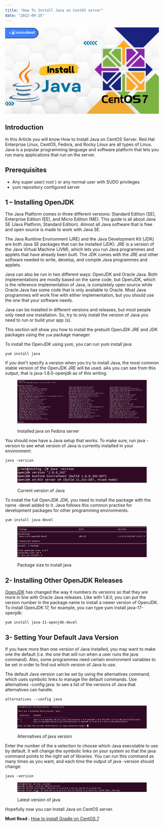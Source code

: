 ```yaml
---
title: "How To Install Java on CentOS server"
date: "2022-09-25"
---
```


![How To Install Java on CentOS server](images/How-To-Install-Java-on-CentOS-server-1024x576.png)

## Introduction

In this Article you will know How to Install Java on CentOS Server. Red Hat Enterprise Linux, CentOS, Fedora, and Rocky Linux are all types of Linux. Java is a popular programming language and software platform that lets you run many applications that run on the server.

## Prerequisites

- Any super user( root ) or any normal user with SUDO privileges
- yum repository configured server

## 1 – Installing OpenJDK

The Java Platform comes in three different versions: Standard Edition (SE), Enterprise Edition (EE), and Micro Edition (ME). This guide is all about Java SE (Java Platform, Standard Edition). Almost all Java software that is free and open source is made to work with Java SE.

The Java Runtime Environment (JRE) and the Java Development Kit (JDK) are both Java SE packages that can be installed (JDK). JRE is a version of the Java Virtual Machine (JVM), which lets you run Java programmes and applets that have already been built. The JDK comes with the JRE and other software needed to write, develop, and compile Java programmes and applets.

Java can also be run in two different ways: OpenJDK and Oracle Java. Both implementations are mostly based on the same code, but OpenJDK, which is the reference implementation of Java, is completely open source while Oracle Java has some code that is only available to Oracle. Most Java programmes will work fine with either implementation, but you should use the one that your software needs.

Java can be installed in different versions and releases, but most people only need one installation. So, try to only install the version of Java you need to run or build your app (s).

This section will show you how to install the prebuilt OpenJDK JRE and JDK packages using the `yum` package manager.

To install the OpenJDK using yum, you can run yum install java

```
yum install java
```
If you don't specify a version when you try to install Java, the most common stable version of the OpenJDK JRE will be used. aAs you can see from this output, that is java-1.8.0-openjdk as of this writing.

<figure>

![Installed java on Fedora server](images/image-71-1024x342.png)

<figcaption>

Installed java on Fedora server

</figcaption>

</figure>

You should now have a Java setup that works. To make sure, run java -version to see what version of Java is currently installed in your environment:

```
java -version
```
<figure>

![Current version of Java](images/image-72.png)

<figcaption>

Current version of Java

</figcaption>

</figure>

To install the full OpenJDK JDK, you need to install the package with the name -devel added to it. Java follows this common practise for development packages for other programming environments.

```
yum install java-devel
```
<figure>

![Package size to install java](images/image-73.png)

<figcaption>

Package size to install java

</figcaption>

</figure>

## 2- Installing Other OpenJDK Releases

[OpenJDK](https://en.wikipedia.org/wiki/OpenJDK) has changed the way it numbers its versions so that they are more in line with Oracle Java releases. Like with 1.8.0, you can put the version number in the package name to install a newer version of OpenJDK. To install OpenJDK 17, for example, you can type yum install java-17-openjdk:

```
yum install java-11-openjdk-devel
```
## 3- Setting Your Default Java Version

If you have more than one version of Java installed, you may want to make one the default (i.e. the one that will run when a user runs the java command). Also, some programmes need certain environment variables to be set in order to find out which version of Java to use.

The default Java version can be set by using the alternatives command, which uses symbolic links to manage the default commands. Use alternatives –config java: to see a list of the versions of Java that alternatives can handle.

```
alternatives --config java
```
<figure>

![Alternatives of java version](images/image-74-1024x182.png)

<figcaption>

Alternatives of java version

</figcaption>

</figure>

Enter the number of the a selection to choose which Java executable to use by default. It will change the symbolic links on your system so that the java command points to the right set of libraries. You can run this command as many times as you want, and each time the output of java -version should change:

```
java -version
```
<figure>

![Latest version of java](images/image-75-1024x75.png)

<figcaption>

Latest version of java

</figcaption>

</figure>

Hopefully now you can Install Java on CentOS server.

**Must Read :** [How to install Gradle on CentOS 7](https://utho.com/docs/tutorial/how-to-install-gradle-on-centos-7/)
